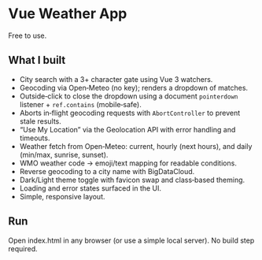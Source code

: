 # Vue Weather App

Free to use.

## What I built
- City search with a 3+ character gate using Vue 3 watchers.
- Geocoding via Open‑Meteo (no key); renders a dropdown of matches.
- Outside‑click to close the dropdown using a document `pointerdown` listener + `ref.contains` (mobile‑safe).
- Aborts in‑flight geocoding requests with `AbortController` to prevent stale results.
- “Use My Location” via the Geolocation API with error handling and timeouts.
- Weather fetch from Open‑Meteo: current, hourly (next hours), and daily (min/max, sunrise, sunset).
- WMO weather code → emoji/text mapping for readable conditions.
- Reverse geocoding to a city name with BigDataCloud.
- Dark/Light theme toggle with favicon swap and class‑based theming.
- Loading and error states surfaced in the UI.
- Simple, responsive layout.

## Run
Open index.html in any browser (or use a simple local server). No build step required.
